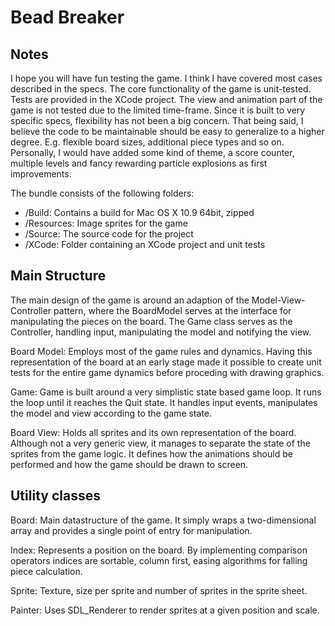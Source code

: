 Bead Breaker
============ 

Notes
-----
I hope you will have fun testing the game. I think I have covered most cases described in the specs. The core functionality of the game is unit-tested. Tests are provided in the XCode project. The view and animation part of the game is not tested due to the limited time-frame. Since it is built to very specific specs, flexibility has not been a big concern. That being said, I believe the code to be maintainable should be easy to generalize to a higher degree. E.g. flexible board sizes, additional piece types and so on. Personally, I would have added some kind of theme, a score counter, multiple levels and fancy rewarding particle explosions as first improvements.


The bundle consists of the following folders:
- /Build:		Contains a build for Mac OS X 10.9 64bit, zipped
- /Resources:	Image sprites for the game
- /Source:		The source code for the project
- /XCode:		Folder containing an XCode project and unit tests


Main Structure
--------------
The main design of the game is around an adaption of the Model-View-Controller pattern, where the BoardModel serves at the interface for manipulating the pieces on the board. The Game class serves as the Controller, handling input, manipulating the model and notifying the view.

Board Model:
   Employs most of the game rules and dynamics. Having this representation of the board at an early stage made it possible to create unit tests for the entire game dynamics before proceding with drawing graphics.

Game:
   Game is built around a very simplistic state based game loop. It runs the loop until it reaches the Quit state. It handles input events, manipulates the model and view according to the game state.

Board View:
	Holds all sprites and its own representation of the board. Although not a very generic view, it manages to separate the state of the sprites from the game logic. It defines how the animations should be performed and how the game should be drawn to screen.


Utility classes
---------------
Board:
	Main datastructure of the game. It simply wraps a two-dimensional array and provides a single point of entry for manipulation.

Index:
	Represents a position on the board. By implementing comparison operators indices are sortable, column first, easing algorithms for falling piece calculation.

Sprite:
	Texture, size per sprite and number of sprites in the sprite sheet.

Painter:
	Uses SDL_Renderer to render sprites at a given position and scale.